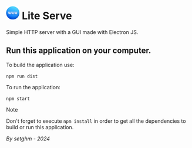 # <img src="renderer/assets/icon.png" alt="" width="36pt"> Lite Serve

Simple HTTP server with a GUI made with Electron JS.

## Run this application on your computer.

To build the application use:
```console
npm run dist
```

To run the application:
```console
npm start
```

> [!NOTE]
> Don't forget to execute ```npm install``` in order to get all the dependencies to build or run this application.

_By setghm - 2024_
